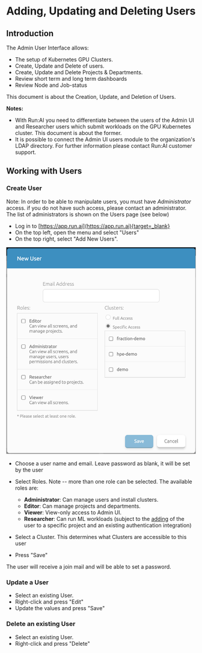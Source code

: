 # Adding, Updating and Deleting Users

## Introduction

The Admin User Interface allows:

*   The setup of Kubernetes GPU Clusters.
*   Create, Update and Delete of users.
*   Create, Update and Delete Projects & Departments.
*   Review short term and long term dashboards
*   Review Node and Job-status

This document is about the Creation, Update, and Deletion of Users.

__Notes:__

*   With Run:AI you need to differentiate between the users of the Admin UI and Researcher users which submit workloads on the GPU Kubernetes cluster. This document is about the former.
*   It is possible to connect the Admin UI users module to the organization's LDAP directory. For further information please contact Run:AI customer support.

## Working with Users

### Create User

Note: In order to be able to manipulate users, you must have _Administrator_ access. if you do not have such access, please contact an administrator. The list of administrators is shown on the Users page (see below)

*   Log in to [https://app.run.ai](https://app.run.ai){target=_blank}
*   On the top left, open the menu and select "Users"
*   On the top right, select "Add New Users".

![mceclip2.png](img/mceclip2.png)

*   Choose a user name and email. Leave password as blank, it will be set by the user
*   Select Roles. Note -- more than one role can be selected. The available roles are:
    *  __Administrator__: Can manage users and install clusters. 
    *  __Editor__: Can manage projects and departments.
    * __Viewer__: View-only access to Admin UI.
    * __Researcher__: Can run ML workloads (subject to the [adding](../Working-with-Projects/#create-a-new-project.md) of the user to a specific project and an existing authentication integration)

*   Select a Cluster. This determines what Clusters are accessible to this user
*   Press "Save"

The user will receive a join mail and will be able to set a password. 

### Update a User

*   Select an existing User. 
*   Right-click and press "Edit"
*   Update the values and press "Save"

### Delete an existing User

*   Select an existing User. 
*   Right-click and press "Delete"

 
